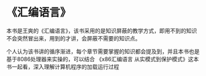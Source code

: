 # 《汇编语言》

本书是王爽的《汇编语言》，该书采用的是知识屏蔽的教学方式，即用不到的知识不会突然冒出来，用到的才讲，会屏蔽不需要的知识点。

个人认为该书讲的循序渐进，每个章节需要掌握的知识都会提及到，并且本书也是基于8086处理器来实操的，可以结合 《x86汇编语言 从实模式到保护模式》这本书一起看，深入理解计算机程序的加载运行过程

